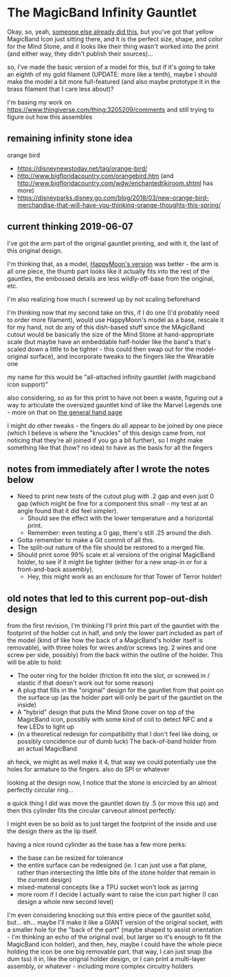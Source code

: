 # The MagicBand Infinity Gauntlet

Okay, so, yeah, [someone else already did this](https://www.thingiverse.com/make:545330), but you've got that yellow MagicBand Icon just sitting there, and it *is* the perfect size, shape, and color for the Mind Stone, and it looks like their thing wasn't worked into the print (and either way, they didn't publish their sources)...

so, I've made the basic version of a model for this, but if it's going to take an eighth of my gold filament (UPDATE: more like a tenth), maybe I should make the model a bit more full-featured (and also maybe prototype it in the brass filament that I care less about)?

I'm basing my work on https://www.thingiverse.com/thing:3205209/comments and still trying to figure out how this assembles

## remaining infinity stone idea

orange bird

- https://disneynewstoday.net/tag/orange-bird/
- http://www.bigfloridacountry.com/orangebird.htm (and http://www.bigfloridacountry.com/wdw/enchantedtikiroom.shtml has more)
- https://disneyparks.disney.go.com/blog/2018/03/new-orange-bird-merchandise-that-will-have-you-thinking-orange-thoughts-this-spring/

## current thinking 2019-06-07

I've got the arm part of the original gauntlet printing, and with it, the last of this original design.

I'm thinking that, as a model, [HappyMoon's version](https://www.thingiverse.com/thing:2888091) was better - the arm is all one piece, the thumb part looks like it actually fits into the rest of the gauntles, the embossed details are less wildly-off-base from the original, etc.

I'm also realizing how much I screwed up by not scaling beforehand

I'm thinking now that my second take on this, if I do one (I'd probably need to order more filament), would use HappyMoon's model as a base, rescale it for my hand, not do any of this dish-based stuff since the MAgicBand cutout would be basically the size of the Mind Stone at hand-appropriate scale (but maybe have an embeddable half-holder like the band's that's scaled down a little to be tighter - this could then swap out for the model-original surface), and incorporate tweaks to the fingers like the Wearable one

my name for this would be "all-attached infinity gauntlet (with magicband icon support)"

also considering, so as for this print to have not been a waste, figuring out a way to articulate the oversized gauntlet kind of like the Marvel Legends one - more on that on [the general hand page][hand]

[hand]: nrj3m-eesg0-m897x-rs36q-n36t6

I might do other tweaks - the fingers do all appear to be joined by one piece (which I believe is where the "knuckles" of this design came from, not noticing that they're all joined if you go a bit further), so I might make something like that (how? no idea) to have as the basis for all the fingers

## notes from immediately after I wrote the notes below

- Need to print new tests of the cutout plug with .2 gap and even just 0 gap (which might be fine for a component this small - my test at an angle found that it did feel simpler).
  - Should see the effect with the lower temperature and a horizontal print.
  - Remember: even testing a 0 gap, there's still .25 around the dish.
- Gotta remember to make a Git commit of all this.
- The split-out nature of the file should be restored to a merged file.
- Should print some 99% scale et al versions of the original MagicBand holder, to see if it might be tighter (either for a new snap-in or for a front-and-back assembly).
  - Hey, this might work as an enclosure for that Tower of Terror holder!

## old notes that led to this current pop-out-dish design

from the first revision, I'm thinking I'll print this part of the gauntlet with the footprint of the holder cut in half, and only the lower part included as part of the model (kind of like how the back of a MagicBand's holder itself is removable), with three holes for wires and/or screws (eg. 2 wires and one screw per side, possibly) from the back within the outline of the holder. This will be able to hold:

- The outer ring for the holder (friction fit into the slot, or screwed in / elastic if that doesn't work out for some reason)
- A plug that fills in the "original" design for the gauntlet from that point on the surface up (as the holder part will only be part of the gauntlet on the inside)
- A "hybrid" design that puts the Mind Stone cover on top of the MagicBand icon, possibly with some kind of coil to detect NFC and a few LEDs to light up
- (in a theoretical redesign for compatibility that I don't feel like doing, or possibly concidence our of dumb luck) The back-of-band holder from an actual MagicBand

ah heck, we might as well make it 4, that way we could potentially use the holes for armature to the fingers. also do SPI or whatever

looking at the design now, I notice that the stone is encircled by an almost perfectly circular ring...

a quick thing I did was move the gauntlet down by .5 (or move this up) and then this cylinder fits the circular carveout almost perfectly:

I might even be so bold as to just target the footprint of the inside and use the design there as the lip itself.

having a nice round cylinder as the base has a few more perks:

- the base can be resized for tolerance
- the entire surface can be redesigned (ie. I can just use a flat plane, rather than intersecting the little bits of the stone holder that remain in the current design)
- mixed-material concepts like a TPU socket won't look as jarring
- more room if I decide I actually want to raise the icon part higher (I can design a whole new second level)

I'm even considering knocking out this entire piece of the gauntlet solid, but... eh... maybe I'll make it like a GIANT version of the original socket, with a smaller hole for the "back of the part" (maybe shaped to assist orientation - I'm thinking an echo of the original oval, but larger so it's enough to fit the MagicBand icon holder), and then, hey, maybe I could have the whole piece holding the icon be one big removable part. that way, I can just snap (ba dum tss) it in, like the orignal holder design, or I can print a multi-layer assembly, or whatever - including more complex circuitry holders